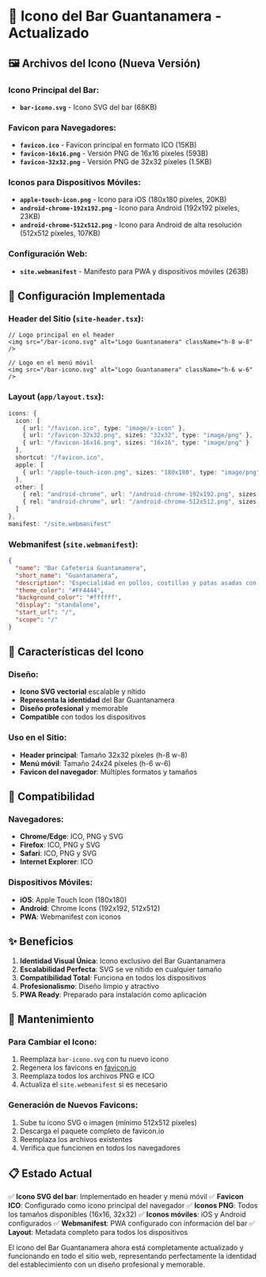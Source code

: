 # 🎨 Icono del Bar Guantanamera - Actualizado

## 🖼️ Archivos del Icono (Nueva Versión)

### **Icono Principal del Bar:**
- **`bar-icono.svg`** - Icono SVG del bar (68KB)

### **Favicon para Navegadores:**
- **`favicon.ico`** - Favicon principal en formato ICO (15KB)
- **`favicon-16x16.png`** - Versión PNG de 16x16 píxeles (593B)
- **`favicon-32x32.png`** - Versión PNG de 32x32 píxeles (1.5KB)

### **Iconos para Dispositivos Móviles:**
- **`apple-touch-icon.png`** - Icono para iOS (180x180 píxeles, 20KB)
- **`android-chrome-192x192.png`** - Icono para Android (192x192 píxeles, 23KB)
- **`android-chrome-512x512.png`** - Icono para Android de alta resolución (512x512 píxeles, 107KB)

### **Configuración Web:**
- **`site.webmanifest`** - Manifesto para PWA y dispositivos móviles (263B)

## 🚀 Configuración Implementada

### **Header del Sitio (`site-header.tsx`):**
```tsx
// Logo principal en el header
<img src="/bar-icono.svg" alt="Logo Guantanamera" className="h-8 w-8" />

// Logo en el menú móvil
<img src="/bar-icono.svg" alt="Logo Guantanamera" className="h-6 w-6" />
```

### **Layout (`app/layout.tsx`):**
```typescript
icons: {
  icon: [
    { url: "/favicon.ico", type: "image/x-icon" },
    { url: "/favicon-32x32.png", sizes: "32x32", type: "image/png" },
    { url: "/favicon-16x16.png", sizes: "16x16", type: "image/png" }
  ],
  shortcut: "/favicon.ico",
  apple: [
    { url: "/apple-touch-icon.png", sizes: "180x180", type: "image/png" }
  ],
  other: [
    { rel: "android-chrome", url: "/android-chrome-192x192.png", sizes: "192x192" },
    { rel: "android-chrome", url: "/android-chrome-512x512.png", sizes: "512x512" }
  ]
},
manifest: "/site.webmanifest"
```

### **Webmanifest (`site.webmanifest`):**
```json
{
  "name": "Bar Cafeteria Guantanamera",
  "short_name": "Guantanamera",
  "description": "Especialidad en pollos, costillas y patas asadas con la receta casera que nos define",
  "theme_color": "#FF4444",
  "background_color": "#ffffff",
  "display": "standalone",
  "start_url": "/",
  "scope": "/"
}
```

## 🎯 Características del Icono

### **Diseño:**
- **Icono SVG vectorial** escalable y nítido
- **Representa la identidad** del Bar Guantanamera
- **Diseño profesional** y memorable
- **Compatible** con todos los dispositivos

### **Uso en el Sitio:**
- **Header principal**: Tamaño 32x32 píxeles (h-8 w-8)
- **Menú móvil**: Tamaño 24x24 píxeles (h-6 w-6)
- **Favicon del navegador**: Múltiples formatos y tamaños

## 📱 Compatibilidad

### **Navegadores:**
- **Chrome/Edge**: ICO, PNG y SVG
- **Firefox**: ICO, PNG y SVG
- **Safari**: ICO, PNG y SVG
- **Internet Explorer**: ICO

### **Dispositivos Móviles:**
- **iOS**: Apple Touch Icon (180x180)
- **Android**: Chrome Icons (192x192, 512x512)
- **PWA**: Webmanifest con iconos

## ✨ Beneficios

1. **Identidad Visual Única**: Icono exclusivo del Bar Guantanamera
2. **Escalabilidad Perfecta**: SVG se ve nítido en cualquier tamaño
3. **Compatibilidad Total**: Funciona en todos los dispositivos
4. **Profesionalismo**: Diseño limpio y atractivo
5. **PWA Ready**: Preparado para instalación como aplicación

## 🔄 Mantenimiento

### **Para Cambiar el Icono:**
1. Reemplaza `bar-icono.svg` con tu nuevo icono
2. Regenera los favicons en [favicon.io](https://favicon.io/favicon-converter/)
3. Reemplaza todos los archivos PNG e ICO
4. Actualiza el `site.webmanifest` si es necesario

### **Generación de Nuevos Favicons:**
1. Sube tu icono SVG o imagen (mínimo 512x512 píxeles)
2. Descarga el paquete completo de favicon.io
3. Reemplaza los archivos existentes
4. Verifica que funcionen en todos los navegadores

## 📋 Estado Actual

✅ **Icono SVG del bar**: Implementado en header y menú móvil
✅ **Favicon ICO**: Configurado como icono principal del navegador
✅ **Iconos PNG**: Todos los tamaños disponibles (16x16, 32x32)
✅ **Iconos móviles**: iOS y Android configurados
✅ **Webmanifest**: PWA configurado con información del bar
✅ **Layout**: Metadata completo para todos los dispositivos

El icono del Bar Guantanamera ahora está completamente actualizado y funcionando en todo el sitio web, representando perfectamente la identidad del establecimiento con un diseño profesional y memorable.

